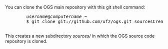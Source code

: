 You can clone the OGS main repository with this git shell command:

<pre class="terminal bootcamp">
		<span class="bash-output"><em>username</em>@<em>computername</em> ~</span>
		<span class="codeline">$ git clone git://github.com/ufz/ogs.git sources<span></span>Creates a clone of the main OGS git repository</span>
	</pre>

This creates a new subdirectory *sources/* in which the OGS source code repository is
cloned.